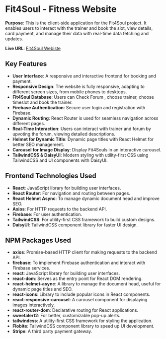 # Fit4Soul - Fitness Website

**Purpose**: This is the client-side application for the Fit4Soul project. It enables users to interact with the trainer and book the slot, view details, card payment, and manage their data with real-time data fetching and updates.

**Live URL**: [Fit4Soul Webiste]()

## Key Features

- **User Interface**: A responsive and interactive frontend for booking and payment.
- **Responsive Design**: The website is fully responsive, adapting to different screen sizes, from mobile phones to desktops.
- **Fit4Soul Database**: Users can Check Forum , choose trainer, choose timeslot and book the trainer.
- **Firebase Authentication**: Secure user login and registration with Firebase.
- **Dynamic Routing**: React Router is used for seamless navigation across different pages.
- **Real-Time Interaction**: Users can interact with trainer and forum by upvoting the forum, viewing detailed descriptions.
- **Helmet for Dynamic Title**: Dynamic page titles with React Helmet for better SEO management.
- **Carousel for Image Display**: Display Fit4Souls in an interactive carousel.
- **TailwindCSS & DaisyUI**: Modern styling with utility-first CSS using TailwindCSS and UI components with DaisyUI.
  
## Frontend Technologies Used

- **React**: JavaScript library for building user interfaces.
- **React Router**: For navigation and routing between pages.
- **React Helmet Async**: To manage dynamic document head and improve SEO.
- **Axios**: For HTTP requests to the backend API.
- **Firebase**: For user authentication.
- **TailwindCSS**: For utility-first CSS framework to build custom designs.
- **DaisyUI**: TailwindCSS component library for faster UI design.

## NPM Packages Used

- **axios**: Promise-based HTTP client for making requests to the backend API.
- **firebase**: To implement Firebase authentication and interact with Firebase services.
- **react**: JavaScript library for building user interfaces.
- **react-dom**: Serves as the entry point for React DOM rendering.
- **react-helmet-async**: A library to manage the document head, useful for dynamic page titles and SEO.
- **react-icons**: Library to include popular icons in React components.
- **react-responsive-carousel**: A carousel component for displaying images interactively.
- **react-router-dom**: Declarative routing for React applications.
- **sweetalert2**: For better, customizable pop-up alerts.
- **tailwindcss**: A utility-first CSS framework for styling the application.
- **Flobite**: TailwindCSS component library to speed up UI development.
- **Stripe**: A third party payment gateway.